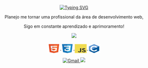 <p align="center" justify="center"display="flex">
  <a href="https://git.io/typing-svg">
    <img src="https://readme-typing-svg.demolab.com?font=Fira+Code&weight=600&size=25&pause=1000&color=ffffff&random=false&width=435&height=40&lines=Ol%C3%A1%2C+eu+sou+a+Elaine!" alt="Typing SVG">
  </a>
</p>

<div align="center">
  Planejo me tornar uma profissional da área de desenvolvimento web,
  
  Sigo em constante aprendizado e aprimoramento!
</div>

<div align="center">
<a href="https://github.com/alveslaine">
  <img height="150em" src="https://github-readme-stats.vercel.app/api/top-langs/?username=alveslaine&layout=compact&langs_count=7&theme=tokyonight"/>
</div>

  <div style="display: inline_block" align="center"><br>
  <img align="center" alt="HTML" height="30" width="40" src="https://raw.githubusercontent.com/devicons/devicon/master/icons/html5/html5-original.svg">
  <img align="center" alt="CSS" height="30" width="40" src="https://raw.githubusercontent.com/devicons/devicon/master/icons/css3/css3-original.svg">
  <img align="center" alt="JavaScript" height="30" width="40" src="https://raw.githubusercontent.com/devicons/devicon/master/icons/javascript/javascript-original.svg">
  <img align="center" alt="C" height="30" width="40" src="https://raw.githubusercontent.com/devicons/devicon/master/icons/c/c-original.svg">
</div>

  <p></p>
  <div align="center"> 
  <a href="mailto:er3734343@gmail.com">
  <img src="https://img.shields.io/badge/-Gmail-%23333?style=for-the-badge&logo=gmail&logoColor=white" alt="Gmail">
    </a>
  <a href="https://www.linkedin.com/in/elaine-alves-silva-928a24208">
    <img src="https://img.shields.io/badge/-LinkedIn-%230077B5?style=for-the-badge&logo=linkedin&logoColor=white"></a> 
</div>
